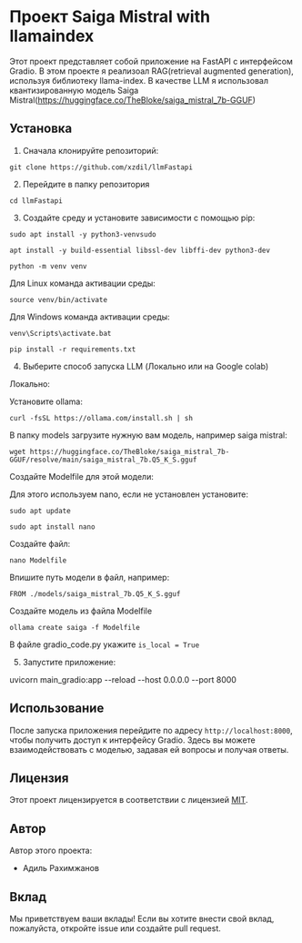 # Проект Saiga Mistral with llamaindex

Этот проект представляет собой приложение на FastAPI с интерфейсом Gradio.
В этом проекте я реализоал RAG(retrieval augmented generation), используя библиотеку llama-index.
В качестве LLM я использовал квантизированную модель Saiga Mistral(https://huggingface.co/TheBloke/saiga_mistral_7b-GGUF)

## Установка

1. Сначала клонируйте репозиторий:

`git clone https://github.com/xzdil/llmFastapi`

2. Перейдите в папку репозитория

`cd llmFastapi`

3. Cоздайте среду и установите зависимости с помощью pip:

`sudo apt install -y python3-venvsudo`

`apt install -y build-essential libssl-dev libffi-dev python3-dev`

`python -m venv venv`

Для Linux команда активации среды:

`source venv/bin/activate`

Для Windows команда активации среды:

`venv\Scripts\activate.bat`

`pip install -r requirements.txt`

4. Выберите способ запуска LLM (Локально или на Google colab)

Локально:

Установите ollama: 

`curl -fsSL https://ollama.com/install.sh | sh`

В папку models загрузите нужную вам модель, например saiga mistral: 

`wget https://huggingface.co/TheBloke/saiga_mistral_7b-GGUF/resolve/main/saiga_mistral_7b.Q5_K_S.gguf`

Создайте Modelfile для этой модели: 

Для этого используем nano, если не установлен установите: 

`sudo apt update`

`sudo apt install nano`

Создайте файл: 

`nano Modelfile`

Впишите путь модели в файл, например: 

`FROM ./models/saiga_mistral_7b.Q5_K_S.gguf`

Создайте модель из файла Modelfile

`ollama create saiga -f Modelfile`

В файле gradio_code.py укажите `is_local = True`

5. Запустите приложение:

uvicorn main_gradio:app --reload --host 0.0.0.0 --port 8000

## Использование

После запуска приложения перейдите по адресу `http://localhost:8000`, чтобы получить доступ к интерфейсу Gradio.
Здесь вы можете взаимодействовать с моделью, задавая ей вопросы и получая ответы.

## Лицензия

Этот проект лицензируется в соответствии с лицензией [MIT](LICENSE).

## Автор

Автор этого проекта:

- Адиль Рахимжанов

## Вклад

Мы приветствуем ваши вклады! Если вы хотите внести свой вклад, пожалуйста, откройте issue или создайте pull request.



